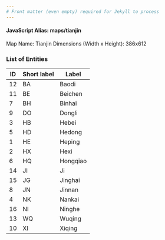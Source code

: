 ```yaml
---
# Front matter (even empty) required for Jekyll to process
---
```


#### JavaScript Alias: maps/tianjin

Map Name: Tianjin
Dimensions (Width x Height): 386x612





### List of Entities

ID | Short label | Label
---|---|---|
12|BA|Baodi
11|BE|Beichen
7|BH|Binhai
9|DO|Dongli
3|HB|Hebei
5|HD|Hedong
1|HE|Heping
2|HX|Hexi
6|HQ|Hongqiao
14|JI|Ji
15|JG|Jinghai
8|JN|Jinnan
4|NK|Nankai
16|NI|Ninghe
13|WQ|Wuqing
10|XI|Xiqing

